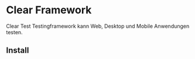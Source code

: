 # Clear Framework

Clear Test Testingframework kann Web, Desktop und Mobile Anwendungen testen.

## Install
